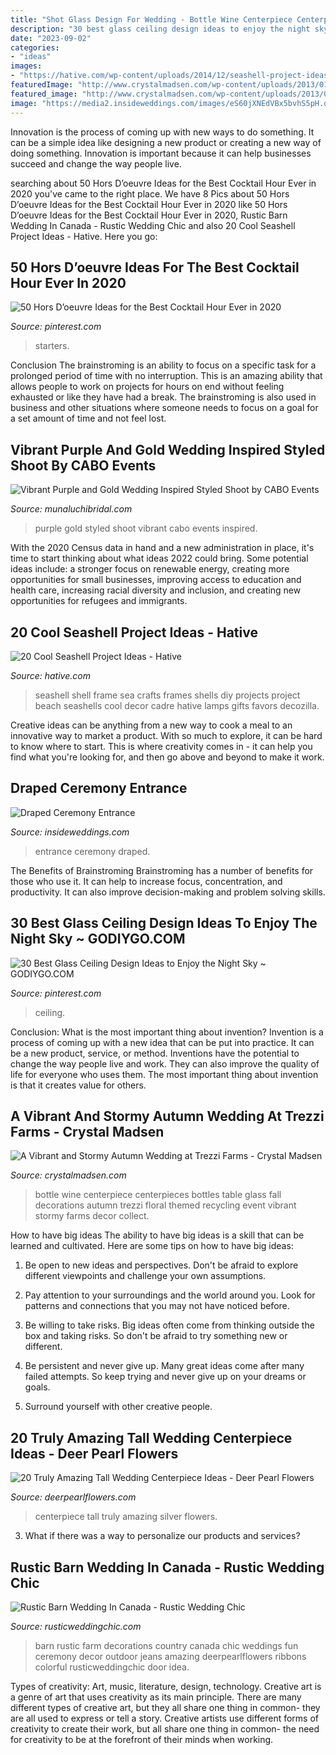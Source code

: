 ```yaml
---
title: "Shot Glass Design For Wedding - Bottle Wine Centerpiece Centerpieces Bottles Table Glass Fall Decorations Autumn Trezzi Floral Themed Recycling Event Vibrant Stormy Farms Decor Collect"
description: "30 best glass ceiling design ideas to enjoy the night sky ~ godiygo.com"
date: "2023-09-02"
categories:
- "ideas"
images:
- "https://hative.com/wp-content/uploads/2014/12/seashell-project-ideas/11-sea-shell-photo-frame.jpg"
featuredImage: "http://www.crystalmadsen.com/wp-content/uploads/2013/01/Trezzi-Fall-Wedding_002-682x1024.jpg"
featured_image: "http://www.crystalmadsen.com/wp-content/uploads/2013/01/Trezzi-Fall-Wedding_002-682x1024.jpg"
image: "https://media2.insideweddings.com/images/eS60jXNEdVBx5bvhS5pH.original.jpg"
---
```



Innovation is the process of coming up with new ways to do something. It can be a simple idea like designing a new product or creating a new way of doing something. Innovation is important because it can help businesses succeed and change the way people live.

	

		
searching about 50 Hors D’oeuvre Ideas for the Best Cocktail Hour Ever in 2020 you've came to the right place. We have 8 Pics about 50 Hors D’oeuvre Ideas for the Best Cocktail Hour Ever in 2020 like 50 Hors D’oeuvre Ideas for the Best Cocktail Hour Ever in 2020, Rustic Barn Wedding In Canada - Rustic Wedding Chic and also 20 Cool Seashell Project Ideas - Hative. Here you go:
		
    
## 50 Hors D’oeuvre Ideas For The Best Cocktail Hour Ever In 2020

<img loading=lazy src="https://i.pinimg.com/736x/fc/64/34/fc6434e5c66cf57685203b1f56553ec1.jpg" onerror="this.onerror=null;this.src='https://tse2.mm.bing.net/th?id=OIP.2B0qhEqZDP8pEYGHGmKeRgHaKE&amp;pid=15.1';" alt="50 Hors D’oeuvre Ideas for the Best Cocktail Hour Ever in 2020">

_Source: pinterest.com_

>starters. 

	

Conclusion
The brainstroming is an ability to focus on a specific task for a prolonged period of time with no interruption. This is an amazing ability that allows people to work on projects for hours on end without feeling exhausted or like they have had a break. The brainstroming is also used in business and other situations where someone needs to focus on a goal for a set amount of time and not feel lost.

    
## Vibrant Purple And Gold Wedding Inspired Styled Shoot By CABO Events

<img loading=lazy src="http://www.munaluchibridal.com/wp-content/uploads/2016/03/purple-and-gold-styled-shoot-joey-t-photography11.jpg" onerror="this.onerror=null;this.src='https://tse3.mm.bing.net/th?id=OIP.U__oJgDgvrMkC8DOSkKskQHaLH&amp;pid=15.1';" alt="Vibrant Purple and Gold Wedding Inspired Styled Shoot by CABO Events">

_Source: munaluchibridal.com_

>purple gold styled shoot vibrant cabo events inspired. 

	

With the 2020 Census data in hand and a new administration in place, it's time to start thinking about what ideas 2022 could bring. Some potential ideas include: a stronger focus on renewable energy, creating more opportunities for small businesses, improving access to education and health care, increasing racial diversity and inclusion, and creating new opportunities for refugees and immigrants.

    
## 20 Cool Seashell Project Ideas - Hative

<img loading=lazy src="https://hative.com/wp-content/uploads/2014/12/seashell-project-ideas/11-sea-shell-photo-frame.jpg" onerror="this.onerror=null;this.src='https://tse4.mm.bing.net/th?id=OIP.zg4oFNNHPHchdF10OVI2mQHaJ4&amp;pid=15.1';" alt="20 Cool Seashell Project Ideas - Hative">

_Source: hative.com_

>seashell shell frame sea crafts frames shells diy projects project beach seashells cool decor cadre hative lamps gifts favors decozilla. 

	

Creative ideas can be anything from a new way to cook a meal to an innovative way to market a product. With so much to explore, it can be hard to know where to start. This is where creativity comes in - it can help you find what you're looking for, and then go above and beyond to make it work.

    
## Draped Ceremony Entrance

<img loading=lazy src="https://media2.insideweddings.com/images/eS60jXNEdVBx5bvhS5pH.original.jpg" onerror="this.onerror=null;this.src='https://tse1.mm.bing.net/th?id=OIP._cH_pUxXQC4EUQ8SmOOmRAHaLH&amp;pid=15.1';" alt="Draped Ceremony Entrance">

_Source: insideweddings.com_

>entrance ceremony draped. 

	

The Benefits of Brainstroming
Brainstroming has a number of benefits for those who use it. It can help to increase focus, concentration, and productivity. It can also improve decision-making and problem solving skills.

    
## 30 Best Glass Ceiling Design Ideas To Enjoy The Night Sky ~ GODIYGO.COM

<img loading=lazy src="https://i.pinimg.com/736x/eb/f3/71/ebf37153893fb5307bab741555b06acd.jpg" onerror="this.onerror=null;this.src='https://tse2.mm.bing.net/th?id=OIP.7ccWCk0Wn9aI81e008z6VgHaJ7&amp;pid=15.1';" alt="30 Best Glass Ceiling Design Ideas to Enjoy the Night Sky ~ GODIYGO.COM">

_Source: pinterest.com_

>ceiling. 

	

Conclusion: What is the most important thing about invention?
Invention is a process of coming up with a new idea that can be put into practice. It can be a new product, service, or method. Inventions have the potential to change the way people live and work. They can also improve the quality of life for everyone who uses them. The most important thing about invention is that it creates value for others.

    
## A Vibrant And Stormy Autumn Wedding At Trezzi Farms - Crystal Madsen

<img loading=lazy src="http://www.crystalmadsen.com/wp-content/uploads/2013/01/Trezzi-Fall-Wedding_002-682x1024.jpg" onerror="this.onerror=null;this.src='https://tse4.mm.bing.net/th?id=OIP.zvK0Ftnz--xvgo66CFzKiAHaLH&amp;pid=15.1';" alt="A Vibrant and Stormy Autumn Wedding at Trezzi Farms - Crystal Madsen">

_Source: crystalmadsen.com_

>bottle wine centerpiece centerpieces bottles table glass fall decorations autumn trezzi floral themed recycling event vibrant stormy farms decor collect. 

	

How to have big ideas
The ability to have big ideas is a skill that can be learned and cultivated. Here are some tips on how to have big ideas:
1. Be open to new ideas and perspectives. Don't be afraid to explore different viewpoints and challenge your own assumptions.

2. Pay attention to your surroundings and the world around you. Look for patterns and connections that you may not have noticed before.

3. Be willing to take risks. Big ideas often come from thinking outside the box and taking risks. So don't be afraid to try something new or different.

4. Be persistent and never give up. Many great ideas come after many failed attempts. So keep trying and never give up on your dreams or goals.

5. Surround yourself with other creative people.

    
## 20 Truly Amazing Tall Wedding Centerpiece Ideas - Deer Pearl Flowers

<img loading=lazy src="http://www.deerpearlflowers.com/wp-content/uploads/2015/04/silver-wedding-centerpiece-ideas.jpg" onerror="this.onerror=null;this.src='https://tse2.mm.bing.net/th?id=OIP.BlBRYISCzTk9jCD0x34knAHaLa&amp;pid=15.1';" alt="20 Truly Amazing Tall Wedding Centerpiece Ideas - Deer Pearl Flowers">

_Source: deerpearlflowers.com_

>centerpiece tall truly amazing silver flowers. 

	

3. What if there was a way to personalize our products and services?

    
## Rustic Barn Wedding In Canada - Rustic Wedding Chic

<img loading=lazy src="http://rusticweddingchic.com/wp-content/uploads/2015/04/Stetson_MacIntrye_Family_Creative_Imagery_TBLRYANKATIE64_low-590x885.jpg" onerror="this.onerror=null;this.src='https://tse3.mm.bing.net/th?id=OIP.-FblNiM62DqEv-zt0EWgvAHaLH&amp;pid=15.1';" alt="Rustic Barn Wedding In Canada - Rustic Wedding Chic">

_Source: rusticweddingchic.com_

>barn rustic farm decorations country canada chic weddings fun ceremony decor outdoor jeans amazing deerpearlflowers ribbons colorful rusticweddingchic door idea. 

	

Types of creativity: Art, music, literature, design, technology.
Creative art is a genre of art that uses creativity as its main principle. There are many different types of creative art, but they all share one thing in common- they are all used to express or tell a story. Creative artists use different forms of creativity to create their work, but all share one thing in common- the need for creativity to be at the forefront of their minds when working.

